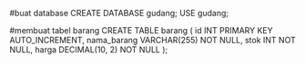 #buat database
CREATE DATABASE gudang;
USE gudang;

#membuat tabel barang
CREATE TABLE barang (
    id INT PRIMARY KEY AUTO_INCREMENT,
    nama_barang VARCHAR(255) NOT NULL,
    stok INT NOT NULL,
    harga DECIMAL(10, 2) NOT NULL
);
